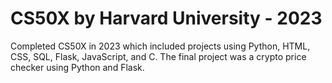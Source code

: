 # CS50X by Harvard University - 2023
Completed CS50X in 2023 which included projects using Python, HTML, CSS, SQL, Flask, JavaScript, and C.
The final project was a crypto price checker using Python and Flask.
